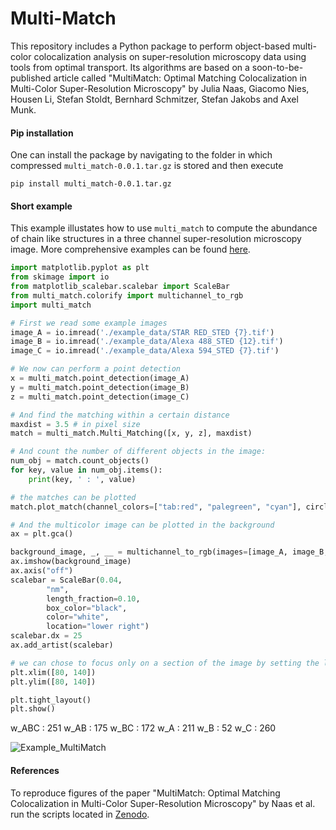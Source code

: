 # Multi-Match

This repository includes a Python package to perform object-based multi-color colocalization analysis on super-resolution microscopy data using tools from optimal transport. Its algorithms are based on a soon-to-be-published article called "MultiMatch: Optimal Matching Colocalization in Multi-Color Super-Resolution Microscopy" by Julia Naas, Giacomo Nies, Housen Li, Stefan Stoldt, Bernhard Schmitzer, Stefan Jakobs and Axel Munk.

#### Pip installation

One can install the package by navigating to the folder in which compressed `multi_match-0.0.1.tar.gz` is stored and then execute
```console
pip install multi_match-0.0.1.tar.gz
```

#### Short example

This example illustates how to use `multi_match` to compute the abundance of chain like structures in a three channel super-resolution microscopy image.
More comprehensive examples can be found [here](https://github.com/gnies/multi_match/tree/main/examples).

```python
import matplotlib.pyplot as plt
from skimage import io
from matplotlib_scalebar.scalebar import ScaleBar
from multi_match.colorify import multichannel_to_rgb
import multi_match

# First we read some example images
image_A = io.imread('./example_data/STAR RED_STED {7}.tif')
image_B = io.imread('./example_data/Alexa 488_STED {12}.tif')
image_C = io.imread('./example_data/Alexa 594_STED {7}.tif')

# We now can perform a point detection
x = multi_match.point_detection(image_A)
y = multi_match.point_detection(image_B)
z = multi_match.point_detection(image_C)

# And find the matching within a certain distance
maxdist = 3.5 # in pixel size
match = multi_match.Multi_Matching([x, y, z], maxdist)

# And count the number of different objects in the image:
num_obj = match.count_objects()
for key, value in num_obj.items():
    print(key, ' : ', value)

# the matches can be plotted
match.plot_match(channel_colors=["tab:red", "palegreen", "cyan"], circle_alpha=0.5)

# And the multicolor image can be plotted in the background
ax = plt.gca()

background_image, _, __ = multichannel_to_rgb(images=[image_A, image_B, image_C], cmaps=['pure_red','pure_green', 'pure_blue'])
ax.imshow(background_image)
ax.axis("off")
scalebar = ScaleBar(0.04,
        "nm",
        length_fraction=0.10,
        box_color="black",
        color="white",
        location="lower right")
scalebar.dx = 25
ax.add_artist(scalebar)

# we can chose to focus only on a section of the image by setting the limits 
plt.xlim([80, 140])
plt.ylim([80, 140])

plt.tight_layout()
plt.show()
```

w_ABC  :  251
w_AB  :  175
w_BC  :  172
w_A  :  211
w_B  :  52
w_C  :  260


![Example_MultiMatch](https://user-images.githubusercontent.com/72695751/202760361-afefdbbb-ea7b-4efe-b4bd-d014e76ac7ee.png)


#### References

To reproduce figures of the paper "MultiMatch: Optimal Matching Colocalization in Multi-Color Super-Resolution Microscopy" by Naas et al. run the scripts located in [Zenodo](https://doi.org/10.5281/zenodo.7221879).

